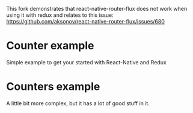 This fork demonstrates that react-native-router-flux does not work when using it with redux and relates to this issue: https://github.com/aksonov/react-native-router-flux/issues/680

# Counter example

Simple example to get your started with React-Native and Redux

# Counters example

A little bit more complex, but it has a lot of good stuff in it.
